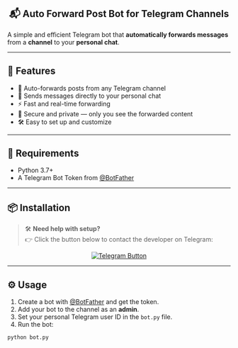 <h2 align="center">📬 Auto Forward Post Bot for Telegram Channels</h2>

A simple and efficient Telegram bot that **automatically forwards messages** from a **channel** to your **personal chat**.

---

## 🚀 Features

- 🔄 Auto-forwards posts from any Telegram channel
- 👤 Sends messages directly to your personal chat
- ⚡ Fast and real-time forwarding
- 🔐 Secure and private — only you see the forwarded content
- 🛠 Easy to set up and customize

---

## 🧰 Requirements

- Python 3.7+
- A Telegram Bot Token from [@BotFather](https://t.me/BotFather)

---

## 📦 Installation

> 🛠 **Need help with setup?**  
> 👉 Click the button below to contact the developer on Telegram:

<p align="center">
  <a href="https://t.me/raoxc" target="_blank">
    <img src="https://img.shields.io/badge/Message%20Me%20On-Telegram-blue?logo=telegram" alt="Telegram Button"/>
  </a>
</p>

---

## ⚙️ Usage

1. Create a bot with [@BotFather](https://t.me/BotFather) and get the token.
2. Add your bot to the channel as an **admin**.
3. Set your personal Telegram user ID in the `bot.py` file.
4. Run the bot:

```bash
python bot.py

